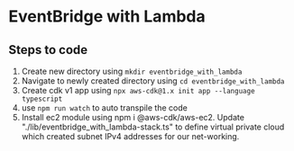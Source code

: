 # EventBridge with Lambda

## Steps to code

1. Create new directory using `mkdir eventbridge_with_lambda`
2. Navigate to newly created directory using `cd eventbridge_with_lambda`
3. Create cdk v1 app using `npx aws-cdk@1.x init app --language typescript`
4. use `npm run watch` to auto transpile the code
5. Install ec2 module using npm i @aws-cdk/aws-ec2. Update "./lib/eventbridge_with_lambda-stack.ts" to define virtual private cloud which created subnet IPv4 addresses for our net-working.
